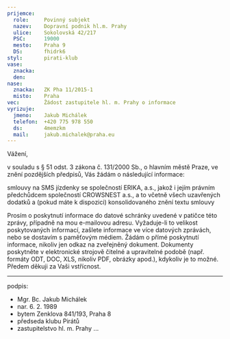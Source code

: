 ```yaml
---
prijemce: 
  role:     Povinný subjekt
  nazev:    Dopravní podnik hl.m. Prahy
  ulice:    Sokolovská 42/217
  PSC:      19000
  mesto:    Praha 9
  DS:       fhidrk6
styl:       pirati-klub
vase:
  znacka:   
  den:
nase:
  znacka:   ZK Pha 11/2015-1
  misto:    Praha
vec:        Žádost zastupitele hl. m. Prahy o informace
vyrizuje:   
  jmeno:    Jakub Michálek
  telefon:  +420 775 978 550
  ds:       4memzkm
  mail:     jakub.michalek@praha.eu
---
```


Vážení,

v souladu s § 51 odst. 3 zákona č. 131/2000 Sb., o hlavním městě Praze, ve znění pozdějších předpisů, Vás žádám o následující informace:

smlouvy na SMS jízdenky se společností ERIKA, a.s., jakož i jejím právním předchůdcem společností CROWSNEST a.s., a to včetně všech uzavřených dodatků a (pokud máte k dispozici) konsolidovaného znění textu smlouvy

Prosím o poskytnutí informace do datové schránky uvedené v patičce této zprávy, případně na mou e-mailovou adresu. Vyžaduje-li to velikost poskytovaných informací, zašlete informace ve více datových zprávách, nebo se dostavím s paměťovým médiem. Žádám o přímé poskytnutí informace, nikoliv jen odkaz na zveřejněný dokument. Dokumenty poskytněte v elektronické strojově čitelné a upravitelné podobě (např. formáty ODT, DOC, XLS, nikoliv PDF, obrázky apod.), kdykoliv je to možné. Předem děkuji za Vaši vstřícnost.

---
podpis: 
  - Mgr. Bc. Jakub Michálek
  - nar. 6. 2. 1989
  - bytem Zenklova 841/193, Praha 8
  - předseda klubu Pirátů
  - zastupitelstvo hl. m. Prahy
...
